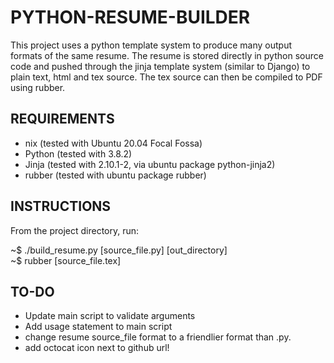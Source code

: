PYTHON-RESUME-BUILDER
=====================
This project uses a python template system to produce many output formats of the same resume.  The resume is stored directly in python source code and pushed through the jinja template system (similar to Django) to plain text, html and tex source. The tex source can then be compiled to PDF using rubber.  

REQUIREMENTS
------------
- nix                        (tested with Ubuntu 20.04 Focal Fossa)  
- Python                      (tested with 3.8.2)  
- Jinja                       (tested with 2.10.1-2, via ubuntu package python-jinja2)  
- rubber                    (tested with ubuntu package rubber)  

INSTRUCTIONS
------------
From the project directory, run:  

~$ ./build_resume.py [source_file.py] [out_directory]  
~$ rubber [source_file.tex]  

TO-DO
-----
- Update main script to validate arguments  
- Add usage statement to main script
- change resume source_file format to a friendlier format than .py.
- add octocat icon next to github url!
